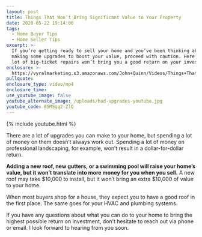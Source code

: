 ```yaml
---
layout: post
title: Things That Won’t Bring Significant Value to Your Property
date: 2020-05-22 19:14:00
tags:
  - Home Buyer Tips
  - Home Seller Tips
excerpt: >-
  If you’re getting ready to sell your home and you’ve been thinking about
  making some upgrades to boost your value, proceed with caution. Here’s why a
  lot of big-ticket repairs won’t bring you a good return on your investment.
enclosure: >-
  https://vyralmarketing.s3.amazonaws.com/John+Quinn/Videos/Things+That+Wont+Bring+Significant+Value+to+Your+Property.mp4
pullquote:
enclosure_type: video/mp4
enclosure_time:
use_youtube_image: false
youtube_alternate_image: /uploads/bad-upgrades-youtube.jpg
youtube_code: 85MSqq2-ZlQ
---
```


{% include youtube.html %}

There are a lot of upgrades you can make to your home, but spending a lot of money on them doesn’t always work out. Spending a lot of money on professional landscaping, for example, won’t result in a dollar-for-dollar return.&nbsp;

**Adding a new roof, new gutters, or a swimming pool will raise your home’s value, but it won’t translate into more money for you when you sell.** A new roof may take $10,000 to install, but it won’t bring an extra $10,000 of value to your home.

When most buyers shop for a house, they expect you to have a good roof in the first place. The same goes for your HVAC and plumbing systems.

If you have any questions about what you can do to your home to bring the highest possible return on investment, don’t hesitate to reach out via phone or email. I look forward to hearing from you soon.